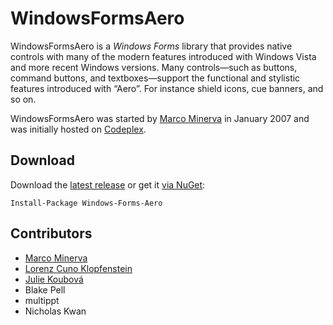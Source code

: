# WindowsFormsAero

WindowsFormsAero is a *Windows Forms* library that provides native controls with many of the modern features introduced with Windows Vista and more recent Windows versions.
Many controls—such as buttons, command buttons, and textboxes—support the functional and stylistic features introduced with “Aero”.
For instance shield icons, cue banners, and so on.

WindowsFormsAero was started by [Marco Minerva](https://github.com/marcominerva) in January 2007 and was initially hosted on [Codeplex](http://windowsformsaero.codeplex.com).

## Download

Download the [latest release](https://github.com/LorenzCK/WindowsFormsAero/releases/latest) or get it [via NuGet](https://www.nuget.org/packages/Windows-Forms-Aero):

```
Install-Package Windows-Forms-Aero
```

## Contributors

* [Marco Minerva](https://github.com/marcominerva)
* [Lorenz Cuno Klopfenstein](https://github.com/lorenzck)
* [Julie Koubová](https://github.com/juliekoubova)
* Blake Pell
* multippt
* Nicholas Kwan
